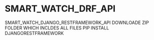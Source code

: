 # SMART_WATCH_DRF_API
SMART_WATCH_DJANGO_RESTFRAMEWORK_API
DOWNLOADE ZIP FOLDER WHICH INCLDES ALL FILES 
PIP INSTALL DJANGORESTFRAMEWORK
